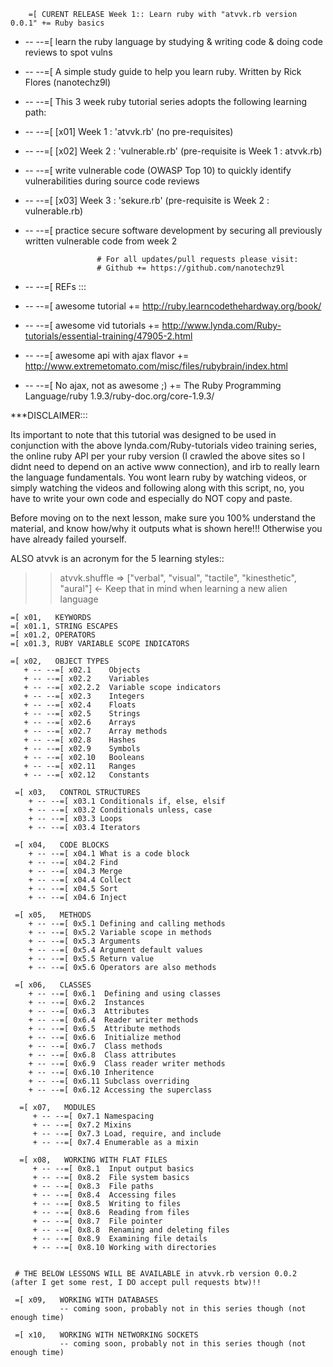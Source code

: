         =[ CURENT RELEASE Week 1:: Learn ruby with "atvvk.rb version 0.0.1" += Ruby basics
 + -- --=[ learn the ruby language by studying & writing code & doing code reviews to spot vulns
 + -- --=[ A simple study guide to help you learn ruby. Written by Rick Flores (nanotechz9l)
 
 + -- --=[ This 3 week ruby tutorial series adopts the following learning path:
 + -- --=[ [x01] Week 1 : 'atvvk.rb'      (no pre-requisites)

 + -- --=[ [x02] Week 2 : 'vulnerable.rb' (pre-requisite is Week 1 : atvvk.rb)      
 + -- --=[ write vulnerable code (OWASP Top 10) to quickly identify vulnerabilities during source code reviews

 + -- --=[ [x03] Week 3 : 'sekure.rb'     (pre-requisite is Week 2 : vulnerable.rb) 
 + -- --=[ practice secure software development by securing all previously written vulnerable code from week 2
 
                       # For all updates/pull requests please visit:
                       # Github += https://github.com/nanotechz9l
                        
                        
 + -- --=[ REFs :::
 + -- --=[ awesome tutorial             += http://ruby.learncodethehardway.org/book/
 + -- --=[ awesome vid tutorials        += http://www.lynda.com/Ruby-tutorials/essential-training/47905-2.html
 + -- --=[ awesome api with ajax flavor += http://www.extremetomato.com/misc/files/rubybrain/index.html
 + -- --=[ No ajax, not as awesome ;)   += The Ruby Programming Language/ruby 1.9.3/ruby-doc.org/core-1.9.3/

 
***DISCLAIMER:::

Its important to note that this tutorial was designed to be used in conjunction with the above
lynda.com/Ruby-tutorials video training series, the online ruby API per your ruby version (I crawled the above sites so I didnt need to depend on an active www connection), and irb to really
learn the language fundamentals. You wont learn ruby by watching videos, or simply watching the videos and following along with this script, no, you have to write your own code and
especially do NOT copy and paste. 

Before moving on to the next lesson, make sure you 100% understand the material, and know how/why it outputs what is shown here!!! Otherwise you have already failed yourself.

ALSO atvvk is an acronym for the 5 learning styles::

>> atvvk.shuffle
=> ["verbal", "visual", "tactile", "kinesthetic", "aural"] <- Keep that in mind when learning a new alien language


    =[ x01,   KEYWORDS
    =[ x01.1, STRING ESCAPES
    =[ x01.2, OPERATORS
    =[ x01.3, RUBY VARIABLE SCOPE INDICATORS
    
    =[ x02,   OBJECT TYPES
       + -- --=[ x02.1    Objects
       + -- --=[ x02.2    Variables
       + -- --=[ x02.2.2  Variable scope indicators
       + -- --=[ x02.3    Integers
       + -- --=[ x02.4    Floats
       + -- --=[ x02.5    Strings
       + -- --=[ x02.6    Arrays
       + -- --=[ x02.7    Array methods
       + -- --=[ x02.8    Hashes
       + -- --=[ x02.9    Symbols
       + -- --=[ x02.10   Booleans
       + -- --=[ x02.11   Ranges
       + -- --=[ x02.12   Constants
             
     =[ x03,   CONTROL STRUCTURES
        + -- --=[ x03.1 Conditionals if, else, elsif
        + -- --=[ x03.2 Conditionals unless, case
        + -- --=[ x03.3 Loops
        + -- --=[ x03.4 Iterators

     =[ x04,   CODE BLOCKS
        + -- --=[ x04.1 What is a code block
        + -- --=[ x04.2 Find
        + -- --=[ x04.3 Merge
        + -- --=[ x04.4 Collect
        + -- --=[ x04.5 Sort 
        + -- --=[ x04.6 Inject
             
     =[ x05,   METHODS
        + -- --=[ 0x5.1 Defining and calling methods
        + -- --=[ 0x5.2 Variable scope in methods
        + -- --=[ 0x5.3 Arguments
        + -- --=[ 0x5.4 Argument default values
        + -- --=[ 0x5.5 Return value
        + -- --=[ 0x5.6 Operators are also methods
            
     =[ x06,   CLASSES
        + -- --=[ 0x6.1  Defining and using classes
        + -- --=[ 0x6.2  Instances
        + -- --=[ 0x6.3  Attributes
        + -- --=[ 0x6.4  Reader writer methods
        + -- --=[ 0x6.5  Attribute methods
        + -- --=[ 0x6.6  Initialize method
        + -- --=[ 0x6.7  Class methods
        + -- --=[ 0x6.8  Class attributes
        + -- --=[ 0x6.9  Class reader writer methods
        + -- --=[ 0x6.10 Inheritence
        + -- --=[ 0x6.11 Subclass overriding
        + -- --=[ 0x6.12 Accessing the superclass
             
      =[ x07,   MODULES
         + -- --=[ 0x7.1 Namespacing
         + -- --=[ 0x7.2 Mixins
         + -- --=[ 0x7.3 Load, require, and include
         + -- --=[ 0x7.4 Enumerable as a mixin
     
      =[ x08,   WORKING WITH FLAT FILES
         + -- --=[ 0x8.1  Input output basics
         + -- --=[ 0x8.2  File system basics
         + -- --=[ 0x8.3  File paths
         + -- --=[ 0x8.4  Accessing files
         + -- --=[ 0x8.5  Writing to files
         + -- --=[ 0x8.6  Reading from files
         + -- --=[ 0x8.7  File pointer
         + -- --=[ 0x8.8  Renaming and deleting files
         + -- --=[ 0x8.9  Examining file details
         + -- --=[ 0x8.10 Working with directories
     

     # THE BELOW LESSONS WILL BE AVAILABLE in atvvk.rb version 0.0.2 (after I get some rest, I DO accept pull requests btw)!!
     
     =[ x09,   WORKING WITH DATABASES
               -- coming soon, probably not in this series though (not enough time)
     
     =[ x10,   WORKING WITH NETWORKING SOCKETS
               -- coming soon, probably not in this series though (not enough time)

